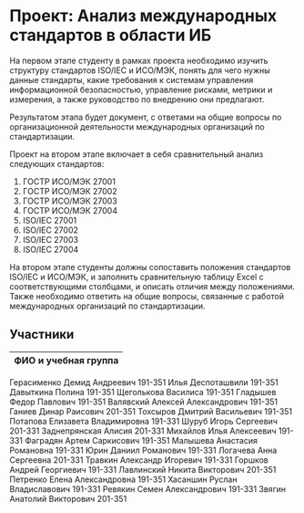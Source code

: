 # Проект: Анализ международных стандартов в области ИБ
На первом этапе студенту в рамках проекта необходимо изучить структуру стандартов ISO/IEC и ИСО/МЭК, понять для чего нужны данные стандарты, какие требования к системам управления информационной безопасностью, управление рисками, метрики и измерения, а также руководство по внедрению они предлагают.

Результатом этапа будет документ, с ответами на общие вопросы по организационной деятельности международных организаций по стандартизации.

Проект на втором этапе включает в себя сравнительный анализ следующих стандартов:
1. ГОСТР ИСО/МЭК 27001 
2. ГОСТР ИСО/МЭК 27002 
3. ГОСТР ИСО/МЭК 27003 
4. ГОСТР ИСО/МЭК 27004
5. ISO/IEC 27001
6. ISO/IEC 27002
7. ISO/IEC 27003
8. ISO/IEC 27004

На втором этапе студенты должны сопоставить положения стандартов ISO/IEC и ИСО/МЭК, и заполнить сравнительную таблицу Excel с соответствующими столбцами, и описать отличия между положениями. Также необходимо ответить на общие вопросы, связанные с работой международных организаций по стандартизации.


## Участники

|           ФИО и учебная группа              | 
| -------------------------- |
Герасименко Демид Андреевич	  191-351
Илья Деспоташвили	          191-351
Давыткина Полина	          191-351
Щеголькова Василиса	          191-351
Гладышев Федор Павлович	          191-351
Валявский Алексей Александрович	  191-351
Ганиев Динар Раисович	          201-351
Тохсыров Дмитрий Васильевич	  191-351
Потапова Елизавета Владимировна	  191-331
Шуруб Игорь Сергеевич 	          201-331
Заднепрянская Алисия              201-331
Михайлов Илья Алексеевич	  191-331
Фаградян Артем Саркисович	  191-351
Малышева Анастасия Романовна 	  191-331
Юрин Даниил Романович	          191-331
Логачева Анна Сергеевна	          201-331
Травкин Александр Игоревич	  191-331
Горшков Андрей Георгиевич	  191-331
Лавлинский Никита Викторович	  201-351
Петренко Елена Александровна 	  191-351
Хасаншин Руслан Владиславович	  191-331
Ревякин Семен Александрович	  191-331
Звягин Анатолий Викторович	  201-351



